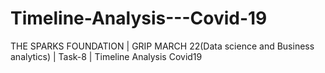 # Timeline-Analysis---Covid-19
THE SPARKS FOUNDATION | GRIP MARCH 22(Data science and Business analytics) | Task-8 | Timeline Analysis Covid19
